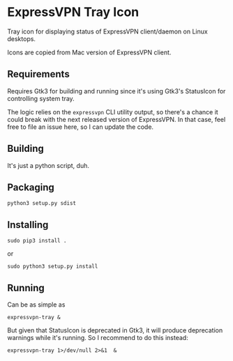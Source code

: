 # ExpressVPN Tray Icon

Tray icon for displaying status of ExpressVPN client/daemon on Linux desktops.

Icons are copied from Mac version of ExpressVPN client.

## Requirements

Requires Gtk3 for building and running since it's using Gtk3's StatusIcon for controlling system tray.

The logic relies on the `expressvpn` CLI utility output, so there's a chance it could break with the next released version of ExpressVPN. In that case, feel free to file an issue here, so I can update the code.

## Building

It's just a python script, duh.

## Packaging

```
python3 setup.py sdist
```

## Installing

```
sudo pip3 install .
```

or

```
sudo python3 setup.py install
```

## Running

Can be as simple as
```
expressvpn-tray &
```

But given that StatusIcon is deprecated in Gtk3, it will produce deprecation warnings while it's running. So I recommend to do this instead:
```
expressvpn-tray 1>/dev/null 2>&1  &
```
